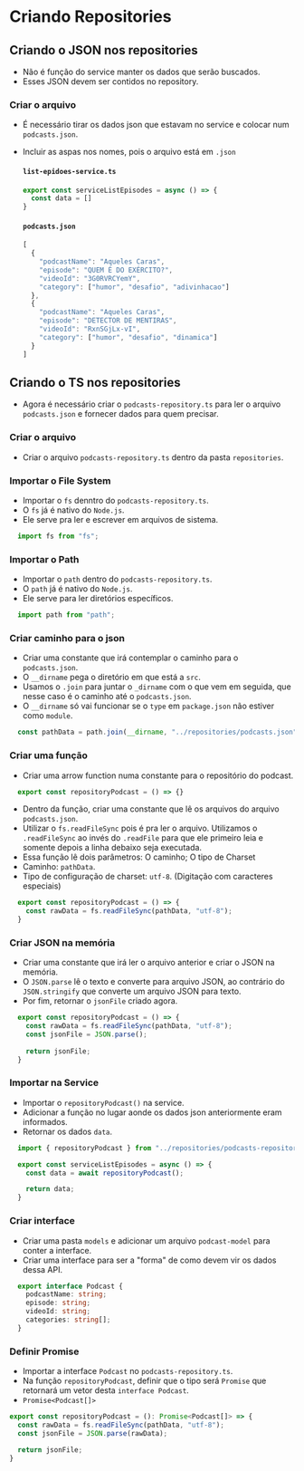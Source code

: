 # Criando Repositories

## Criando o JSON nos repositories

  - Não é função do service manter os dados que serão buscados.
  - Esses JSON devem ser contidos no repository.

  ### Criar o arquivo

  - É necessário tirar os dados json que estavam no service e colocar num `podcasts.json`.
  - Incluir as aspas nos nomes, pois o arquivo está em `.json`
    
    #### `list-epidoes-service.ts`
    ```js
    export const serviceListEpisodes = async () => {
      const data = []
    }
    ```

    #### `podcasts.json`
    ```js
    [
      {
        "podcastName": "Aqueles Caras",
        "episode": "QUEM É DO EXÉRCITO?",
        "videoId": "3G0RVRCYemY",
        "category": ["humor", "desafio", "adivinhacao"]
      },
      {
        "podcastName": "Aqueles Caras",
        "episode": "DETECTOR DE MENTIRAS",
        "videoId": "RxnSGjLx-vI",
        "category": ["humor", "desafio", "dinamica"]
      }  
    ]
    ```

## Criando o TS nos repositories

  - Agora é necessário criar o `podcasts-repository.ts` para ler o arquivo `podcasts.json` e fornecer dados para quem precisar.

  ### Criar o arquivo

  - Criar o arquivo `podcasts-repository.ts` dentro da pasta `repositories`.

  ### Importar o File System

  - Importar o `fs` denntro do `podcasts-repository.ts`.
  - O `fs` já é nativo do `Node.js`.
  - Ele serve pra ler e escrever em arquivos de sistema.
  
  ```js
    import fs from "fs";
  ```

  ### Importar o Path

  - Importar o `path` dentro do `podcasts-repository.ts`.
  - O `path` já é nativo do `Node.js`.
  - Ele serve para ler diretórios específicos.

  ```js
    import path from "path";
  ```

  ### Criar caminho para o json

  - Criar uma constante que irá contemplar o caminho para o `podcasts.json`.
  - O `__dirname` pega o diretório em que está a `src`.
  - Usamos o `.join` para juntar o `_dirname` com o que vem em seguida, que nesse caso é o caminho até o `podcasts.json`.
  - O `__dirname` só vai funcionar se o `type` em `package.json` não estiver como `module`.

  ```js
    const pathData = path.join(__dirname, "../repositories/podcasts.json");
  ```

  ### Criar uma função

  - Criar uma arrow function numa constante para o repositório do podcast.

  ```js
    export const repositoryPodcast = () => {}
  ```
  
  - Dentro da função, criar uma constante que lê os arquivos do arquivo `podcasts.json`.
  - Utilizar o `fs.readFileSync` pois é pra ler o arquivo. Utilizamos o `.readFileSync` ao invés do `.readFile` para que ele primeiro leia e somente depois a linha debaixo seja executada.
  - Essa função lê dois parâmetros: O caminho; O tipo de Charset
  - Caminho: `pathData`.
  - Tipo de configuração de charset: `utf-8`. (Digitação com caracteres especiais)

  ```js
    export const repositoryPodcast = () => {
      const rawData = fs.readFileSync(pathData, "utf-8");
    }
  ```

  ### Criar JSON na memória

  - Criar uma constante que irá ler o arquivo anterior e criar o JSON na memória.
  - O `JSON.parse` lê o texto e converte para arquivo JSON, ao contrário do `JSON.stringify` que converte um arquivo JSON para texto.
  - Por fim, retornar o `jsonFile` criado agora.
  
  ```js
    export const repositoryPodcast = () => {
      const rawData = fs.readFileSync(pathData, "utf-8");
      const jsonFile = JSON.parse();
      
      return jsonFile;
    }
  ```

  ### Importar na Service

  - Importar o `repositoryPodcast()` na service.
  - Adicionar a função no lugar aonde os dados json anteriormente eram informados.
  - Retornar os dados `data`.

  ```js
    import { repositoryPodcast } from "../repositories/podcasts-repository"

    export const serviceListEpisodes = async () => {
      const data = await repositoryPodcast();

      return data;
    }
  ```

  ### Criar interface 

  - Criar uma pasta `models` e adicionar um arquivo `podcast-model` para conter a interface.
  - Criar uma interface para ser a "forma" de como devem vir os dados dessa API.
  
  ```ts
    export interface Podcast {
      podcastName: string;
      episode: string;
      videoId: string;
      categories: string[];
    }
  ```

  ### Definir Promise

  - Importar a interface `Podcast` no `podcasts-repository.ts`.
  - Na função `repositoryPodcast`, definir que o tipo será `Promise` que retornará um vetor desta `interface Podcast`.
  - `Promise<Podcast[]>`

  ```js
  export const repositoryPodcast = (): Promise<Podcast[]> => {
    const rawData = fs.readFileSync(pathData, "utf-8");
    const jsonFile = JSON.parse(rawData);

    return jsonFile;
  }
  ```